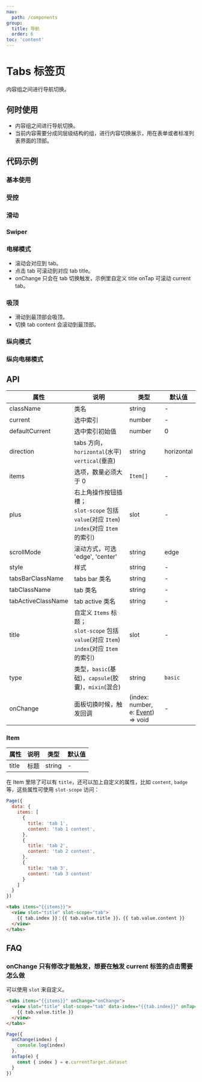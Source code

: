 ```yaml
---
nav:
  path: /components
group:
  title: 导航
  order: 6
toc: 'content'
---
```


# Tabs 标签页

<!-- <code src="../../docs/components/compatibility.tsx" inline="true"></code> -->

内容组之间进行导航切换。
## 何时使用
- 内容组之间进行导航切换。
- 当前内容需要分成同层级结构的组，进行内容切换展示，用在表单或者标准列表界面的顶部。

## 代码示例
### 基本使用
<!-- <code src='pages/Tabs/index'></code> -->

### 受控
<!-- <code src='pages/TabsControl/index'></code> -->

### 滑动
<!-- <code src='pages/TabsScroll/index'></code> -->

### Swiper
<!-- <code src='pages/TabsSwiper/index'></code> -->

### 电梯模式
- 滚动会对应到 tab。
- 点击 tab 可滚动到对应 tab title。
- onChange 只会在 tab 切换触发，示例里自定义 title onTap 可滚动 current tab。

<!-- <code src='pages/TabsElevator/index'></code> -->

### 吸顶
- 滑动到最顶部会吸顶。
- 切换 tab content 会滚动到最顶部。

<!-- <code src='pages/TabsSticky/index'></code> -->

### 纵向模式
<!-- <code src='pages/TabsVertical/index'></code> -->

### 纵向电梯模式
<!-- <code src='pages/TabsVerticalElevator/index'></code> -->

## API
| 属性 | 说明 | 类型 | 默认值 |
| ---- | ---- | ---- | ---- |
| className | 类名 | string | - |
| current | 选中索引 | number | - |
| defaultCurrent | 选中索引初始值 | number | 0 |
| direction | tabs 方向，`horizontal`(水平) `vertical`(垂直) | string | horizontal |
| items | 选项，数量必须大于 0 | `Item[]` | - |
| plus | 右上角操作按钮插槽；<br /> `slot-scope` 包括 `value`(对应 `Item`) `index`(对应 `Item` 的索引) | slot | - |
| scrollMode | 滚动方式，可选 'edge', 'center' | string | edge |
| style | 样式 | string | - |
| tabsBarClassName | tabs bar 类名 | string | - |
| tabClassName | tab 类名 | string | - |
| tabActiveClassName | tab active 类名 | string | - |
| title | 自定义 `Items` 标题；<br /> `slot-scope` 包括 `value`(对应 `Item`) `index`(对应 `Item` 的索引) | slot | - |
| type | 类型，`basic`(基础)，`capsule`(胶囊)，`mixin`(混合) | string | `basic` |
| onChange | 面板切换时候，触发回调 | (index: number, e: [Event](https://opendocs.alipay.com/mini/framework/event-object)) => void | - |

### Item
| 属性 | 说明 | 类型 | 默认值 |
| ---- | ---- | ---- | ---- |
| title | 标题 | string | - |

在 Item 里除了可以有 `title`，还可以加上自定义的属性，比如 `content`, `badge` 等，这些属性可使用 `slot-scope` 访问：

```js
Page({
  data: {
    items: [
      {
        title: 'tab 1',
        content: 'tab 1 content',
      },
      {
        title: 'tab 2',
        content: 'tab 2 content',
      },
      {
        title: 'tab 3',
        content: 'tab 3 content'
      }
    ]
  }
})
```

```html
<tabs items="{{items}}">
  <view slot="title" slot-scope="tab">
    {{ tab.index }}：{{ tab.value.title }}，{{ tab.value.content }}
  </view>
</tabs>
```

## FAQ
### onChange 只有修改才能触发，想要在触发 current 标签的点击需要怎么做
可以使用 `slot` 来自定义。
```html
<tabs items="{{items}}" onChange="onChange">
  <view slot="title" slot-scope="tab" data-index="{{tab.index}}" onTap="onTap">
    {{ tab.value.title }}
  </view>
</tabs>
```

```js
Page({
  onChange(index) {
    console.log(index)
  },
  onTap(e) {
    const { index } = e.currentTarget.dataset
  }
})
```
